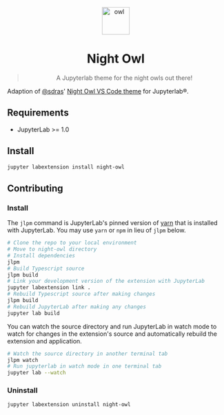 <div align="center">
<img height="64" width="64" alt="owl" src="https://i.imgur.com/iL6cZ25.png" /></a>
<h1>Night Owl</h1>

> A Jupyterlab theme for the night owls out there!

</div>

Adaption of [@sdras](https://github.com/sdras/)' [Night Owl VS Code theme](https://github.com/sdras/night-owl-vscode-theme) for Jupyterlab®.

## Requirements

- JupyterLab >= 1.0

## Install

```bash
jupyter labextension install night-owl
```

## Contributing

### Install

The `jlpm` command is JupyterLab's pinned version of
[yarn](https://yarnpkg.com/) that is installed with JupyterLab. You may use
`yarn` or `npm` in lieu of `jlpm` below.

```bash
# Clone the repo to your local environment
# Move to night-owl directory
# Install dependencies
jlpm
# Build Typescript source
jlpm build
# Link your development version of the extension with JupyterLab
jupyter labextension link .
# Rebuild Typescript source after making changes
jlpm build
# Rebuild JupyterLab after making any changes
jupyter lab build
```

You can watch the source directory and run JupyterLab in watch mode to watch for changes in the extension's source and automatically rebuild the extension and application.

```bash
# Watch the source directory in another terminal tab
jlpm watch
# Run jupyterlab in watch mode in one terminal tab
jupyter lab --watch
```

### Uninstall

```bash
jupyter labextension uninstall night-owl
```
